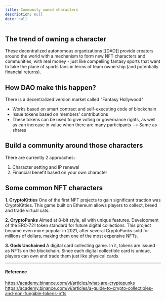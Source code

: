 ```yaml
---
title: Community owned characters
description: null
date: null
---
```


## The trend of owning a character

These decentralized autonomous organizations [[DAO]] provide creators around the world with a mechanism to form new NFT characters and communities, with real money - just like compelling fantasy sports that want to take the place of sports fans in terms of team ownership (and potentially financial returns).

## How DAO make this happen?

There is a decentralized version market called "Fantasy Hollywood"

- Works based on smart contract and self-executing code of blockchain
- Issue tokens based on members' contributions
- These tokens can be used to give voting or governance rights, as well as can increase in value when there are many participants --> Same as shares

## Build a community around those characters

There are currently 2 approaches:

1.  Character setting and IP renewal
2.  Financial benefit based on your own character

## Some common NFT characters

**1. CryptoKitties** One of the first NFT projects to gain significant traction was CryptoKitties. This game built on Ethereum allows players to collect, breed and trade virtual cats.

**2. CryptoPunks** Aimed at 8-bit style, all with unique features. Development of the ERC-721 token standard for future digital collections. This project became even more popular in 2021, after several CryptoPunks sold for millions of dollars, making them one of the most expensive NFTs.

**3. Gods Unchained** A digital card collecting game. In it, tokens are issued as NFTs on the blockchain. Since each digital collectible card is unique, players can own and trade them just like physical cards.

---

#### Reference

https://academy.binance.com/vi/articles/what-are-cryptopunks https://academy.binance.com/vi/articles/a-guide-to-crypto-collectibles-and-non-fungible-tokens-nfts
